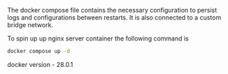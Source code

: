 The docker compose file contains the necessary configuration to persist logs and configurations between restarts. It is also connected to a custom bridge network.

To spin up up nginx server container the following command is 

```bash
docker compose up -d 
```
docker version - 28.0.1